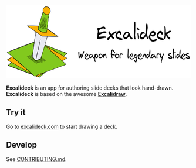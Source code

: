 <p align="center">
    <img src="./docs/logo-name-tagline.png" height="200" />
</p>

**Excalideck** is an app for authoring slide decks that look hand-drawn.
**Excalideck** is based on the awesome
[**Excalidraw**](https://excalidraw.com/).

## Try it

Go to [excalideck.com](https://excalideck.com) to start drawing a deck.

## Develop

See [CONTRIBUTING.md](./CONTRIBUTING.md).
